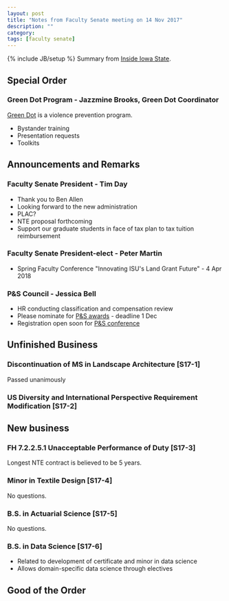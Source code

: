 ```yaml
---
layout: post
title: "Notes from Faculty Senate meeting on 14 Nov 2017"
description: ""
category: 
tags: [faculty senate]
---
```

{% include JB/setup %}
Summary from [Inside Iowa State](https://www.inside.iastate.edu/article/2017/11/16/fs).

## Special Order

### Green Dot Program - Jazzmine Brooks, Green Dot Coordinator

[Green Dot](http://www.studentwellness.iastate.edu/greendot/)
is a violence prevention program. 

- Bystander training
- Presentation requests
- Toolkits

## Announcements and Remarks

### Faculty Senate President - Tim Day

- Thank you to Ben Allen
- Looking forward to the new administration
- PLAC? 
- NTE proposal forthcoming
- Support our graduate students in face of tax plan to tax tuition reimbursement

### Faculty Senate President-elect - Peter Martin

- Spring Faculty Conference "Innovating ISU's Land Grant Future" - 4 Apr 2018


### P&S Council - Jessica Bell

- HR conducting classification and compensation review
- Please nominate for [P&S awards](http://www.pscouncil.iastate.edu/activities/awards) - deadline 1 Dec
- Registration open soon for [P&S conference](http://www.pscouncil.iastate.edu/activities/conference)

## Unfinished Business

### Discontinuation of MS in Landscape Architecture [S17-1]

Passed unanimously

### US Diversity and International Perspective Requirement Modification [S17-2] 



## New business

### FH 7.2.2.5.1 Unacceptable Performance of Duty [S17-3] 

Longest NTE contract is believed to be 5 years.

### Minor in Textile Design [S17-4] 

No questions.

### B.S. in Actuarial Science [S17-5] 

No questions.

### B.S. in Data Science [S17-6] 

- Related to development of certificate and minor in data science
- Allows domain-specific data science through electives


## Good of the Order

